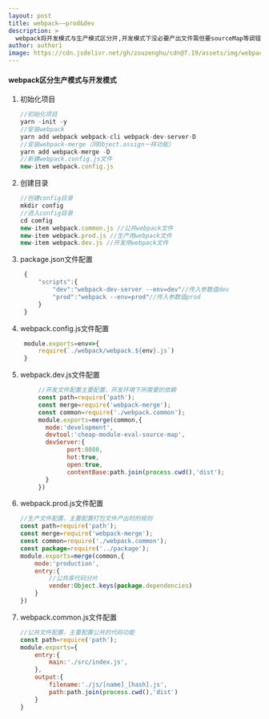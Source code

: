 ```yaml
---
layout: post
title: webpack——prod&dev
description: >
  webpack将开发模式与生产模式区分开,开发模式下没必要产出文件需但要sourceMap等调错文件，可以提高编译速度，生产模式下没必要需要devServer或sourceMap等文件，区分开生产模式与开发模式可以极大地提高项目的可维护率
author: author1
image: https://cdn.jsdelivr.net/gh/zouzenghu/cdn@7.19/assets/img/webpack/webpack.jfif
---
```

#### webpack区分生产模式与开发模式

1. 初始化项目
   
   ```javascript
   //初始化项目
   yarn -init -y
   //安装webpack
   yarn add webpack webpack-cli webpack-dev-server-D
   //安装webpack-merge（同Object.assign一样功能）
   yarn add webpack-merge -D
   //新建webpack.config.js文件
   new-item webpack.config.js
   ```

2. 创建目录
   
   ```javascript
   //创建config目录
   mkdir config
   //进入config目录
   cd comfig
   new-item webpack.common.js //公共webpack文件
   new-item webpack.prod.js //生产用webpack文件
   new-item webpack.dev.js //开发用webpack文件
   ```

3. package.json文件配置
   
   ```javascript
    {
        "scripts":{
            "dev":"webpack-dev-server --env=dev"//传入参数值dev
            "prod":"webpack --env=prod"//传入参数值prod
        }
    }
   ```

4. webpack.config.js文件配置
   
   ```javascript
    module.exports=env=>{
        require(`./webpack/webpack.${env}.js`)
    }
   ```

5. webpack.dev.js文件配置
   
   ```javascript
        //开发文件配置主要配置，开发环境下所需要的依赖
        const path=require('path');
        const merge=require('webpack-merge');
        const common=require('./webpack.common');
        module.exports=merge(common,{
          mode:'development',
          devtool:'cheap-module-eval-source-map',
          devServer:{
                port:8080,
                hot:true,
                open:true,
                contentBase:path.join(process.cwd(),'dist');
          }
        })
   ```

6. webpack.prod.js文件配置
   
   ```javascript
   //生产文件配置，主要配置打包文件产出时的规则
   const path=require('path');
   const merge=require('webpack-merge');
   const common=require('./webpack.common');
   const package=require('../package');
   module.exports=merge(common,{
       mode:'production',
       entry:{
           //公共库代码分片
           vender:Object.keys(package.dependencies)        
       }
   })
   ```

7. webpack.common.js文件配置
   
   ```javascript
   //公共文件配置，主要配置公共的代码功能
   const path=require('path');
   module.exports={
       entry:{
           main:'./src/index.js',
       },
       output:{
           filename:'./js/[name]_[hash].js',
           path:path.join(process.cwd(),'dist')
       }
   }
   ```
